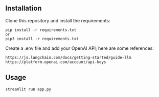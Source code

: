 
## Installation

Clone this repository and install the requirements:

```
pip install -r requirements.txt
or
pip3 install -r requirements.txt
```

Create a .env file and add your OpenAI API; here are some references:

```
https://js.langchain.com/docs/getting-started/guide-llm
https://platform.openai.com/account/api-keys
```

## Usage

```
streamlit run app.py
```
